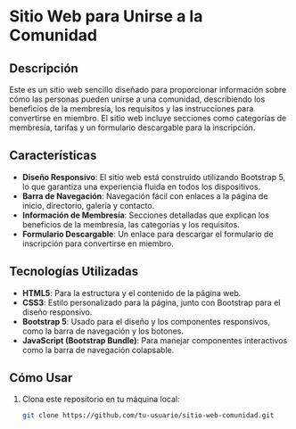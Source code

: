 # Sitio Web para Unirse a la Comunidad

## Descripción
Este es un sitio web sencillo diseñado para proporcionar información sobre cómo las personas pueden unirse a una comunidad, describiendo los beneficios de la membresía, los requisitos y las instrucciones para convertirse en miembro. El sitio web incluye secciones como categorías de membresía, tarifas y un formulario descargable para la inscripción.

## Características
- **Diseño Responsivo**: El sitio web está construido utilizando Bootstrap 5, lo que garantiza una experiencia fluida en todos los dispositivos.
- **Barra de Navegación**: Navegación fácil con enlaces a la página de inicio, directorio, galería y contacto.
- **Información de Membresía**: Secciones detalladas que explican los beneficios de la membresía, las categorías y los requisitos.
- **Formulario Descargable**: Un enlace para descargar el formulario de inscripción para convertirse en miembro.

## Tecnologías Utilizadas
- **HTML5**: Para la estructura y el contenido de la página web.
- **CSS3**: Estilo personalizado para la página, junto con Bootstrap para el diseño responsivo.
- **Bootstrap 5**: Usado para el diseño y los componentes responsivos, como la barra de navegación y los botones.
- **JavaScript (Bootstrap Bundle)**: Para manejar componentes interactivos como la barra de navegación colapsable.

## Cómo Usar
1. Clona este repositorio en tu máquina local:
   ```bash
   git clone https://github.com/tu-usuario/sitio-web-comunidad.git

